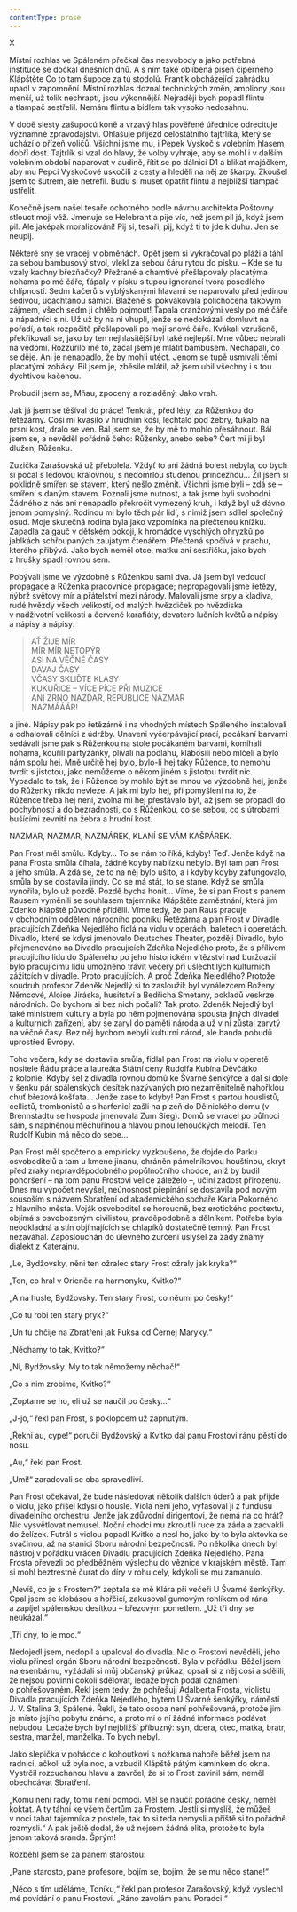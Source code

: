 ```yaml
---
contentType: prose
---
```


X

  

Místní rozhlas ve Spáleném přečkal čas nesvobody a jako potřebná instituce se dočkal dnešních dnů. A s ním také oblíbená píseň čiperného Klápštěte Co to tam šupoce za tú stodolú. Frantík obcházející zahrádku upadl v zapomnění. Místní rozhlas doznal technických změn, ampliony jsou menší, už tolik nechraptí, jsou výkonnější. Nejraději bych popadl flintu a tlampač sestřelil. Nemám flintu a bidlem tak vysoko nedosáhnu.

V době siesty zašupocú koně a vrzavý hlas pověřené úřednice odrecituje významné zpravodajství. Ohlašuje příjezd celostátního tajtrlíka, který se uchází o přízeň voličů. Všichni jsme mu, i Pepek Vyskoč s volebním hlasem, dobří dost. Tajtrlík si vzal do hlavy, že volby vyhraje, aby se mohl i v dalším volebním období naparovat v audině, řítit se po dálnici D1 a blikat majáčkem, aby mu Pepci Vyskočové uskočili z cesty a hleděli na něj ze škarpy. Zkoušel jsem to šutrem, ale netrefil. Budu si muset opatřit flintu a nejbližší tlampač ustřelit.

Konečně jsem našel tesaře ochotného podle návrhu architekta Poštovny stlouct moji věž. Jmenuje se Helebrant a pije víc, než jsem pil já, když jsem pil. Ale jaképak moralizování! Pij si, tesaři, pij, když ti to jde k duhu. Jen se neupij.

Některé sny se vracejí v obměnách. Opět jsem si vykračoval po pláži a táhl za sebou bambusový stvol, vlekl za sebou čáru rytou do písku. – Kde se tu vzaly kachny březňačky? Přežrané a chamtivé přešlapovaly placatýma nohama po mé čáře, ťápaly v písku s tupou ignorancí tvora posedlého chlípností. Sedm kačerů s vyblýskanými hlavami se naparovalo před jedinou šedivou, ucachtanou samicí. Blaženě si pokvakovala polichocena takovým zájmem, všech sedm ji chtělo pojmout! Ťapala oranžovými vesly po mé čáře a nápadníci s ní. Už už by na ni vhupli, jenže se nedokázali domluvit na pořadí, a tak rozpačitě přešlapovali po mojí snové čáře. Kvákali vzrušeně, překřikovali se, jako by ten nejhlasitější byl také nejlepší. Mne vůbec nebrali na vědomí. Rozzuřilo mě to, začal jsem je mlátit bambusem. Nechápali, co se děje. Ani je nenapadlo, že by mohli utéct. Jenom se tupě usmívali těmi placatými zobáky. Bil jsem je, zběsile mlátil, až jsem ubil všechny i s tou dychtivou kačenou.

Probudil jsem se, Mňau, zpocený a rozladěný. Jako vrah.

Jak já jsem se těšíval do práce! Tenkrát, před léty, za Růženkou do řetězárny. Cosi mi kvasilo v hrudním koši, lechtalo pod žebry, ťukalo na prsní kost, dralo se ven. Bál jsem se, že by mě to mohlo přesáhnout. Bál jsem se, a nevěděl pořádně čeho: Růženky, anebo sebe? Čert mi ji byl dlužen, Růženku.

Zuzička Zarašovská už přebolela. Vždyť to ani žádná bolest nebyla, co bych si počal s ledovou královnou, s nedomrlou studenou princeznou… Žil jsem si poklidně smířen se stavem, který nešlo změnit. Všichni jsme byli – zdá se – smíření s daným stavem. Poznali jsme nutnost, a tak jsme byli svobodni. Žádného z nás ani nenapadlo překročit vymezený kruh, i když byl už dávno jenom pomyslný. Rodinou mi bylo těch pár lidí, s nimiž jsem sdílel společný osud. Moje skutečná rodina byla jako vzpomínka na přečtenou knížku. Zapadla za gauč v dětském pokoji, k hromádce vyschlých ohryzků po jablkách schřoupaných zaujatým čtenářem. Přečtená spočívá v prachu, kterého přibývá. Jako bych neměl otce, matku ani sestřičku, jako bych z hrušky spadl rovnou sem.

Pobývali jsme ve výzdobně s Růženkou sami dva. Já jsem byl vedoucí propagace a Růženka pracovnice propagace; nepropagovali jsme řetězy, nýbrž světový mír a přátelství mezi národy. Malovali jsme srpy a kladiva, rudé hvězdy všech velikostí, od malých hvězdiček po hvězdiska v nadživotní velikosti a červené karafiáty, devatero lučních květů a nápisy a nápisy a nápisy:

> AŤ ŽIJE MÍR  
> MÍR MÍR NETOPÝR  
> ASI NA VĚČNÉ ČASY  
> DAVAJ ČASY  
> VČASY SKLIĎTE KLASY  
> KUKUŘICE – VÍCE PÍCE PŘI MUZICE  
> ANI ZRNO NAZDAR, REPUBLICE NAZMAR  
> NAZMÁÁÁR!

  

a jiné. Nápisy pak po řetězárně i na vhodných místech Spáleného instalovali a odhalovali dělníci z údržby. Unaveni vyčerpávající prací, pocákaní barvami sedávali jsme pak s Růženkou na stole pocákaném barvami, komíhali nohama, kouřili partyzánky, plivali na podlahu, klábosili nebo mlčeli a bylo nám spolu hej. Mně určitě hej bylo, bylo-li hej taky Růžence, to nemohu tvrdit s jistotou, jako nemůžeme o někom jiném s jistotou tvrdit nic. Vypadalo to tak, že i Růžence by mohlo být se mnou ve výzdobně hej, jenže do Růženky nikdo nevleze. A jak mi bylo hej, při pomyšlení na to, že Růžence třeba hej není, zvolna mi hej přestávalo být, až jsem se propadl do pochybností a do bezradnosti, co s Růženkou, co se sebou, co s útrobami bušícími zevnitř na žebra a hrudní kost.

NAZMAR, NAZMAR, NAZMÁREK, KLANÍ SE VÁM KAŠPÁREK.

Pan Frost měl smůlu. Kdyby… To se nám to říká, kdyby! Teď. Jenže když na pana Frosta smůla číhala, žádné kdyby nablízku nebylo. Byl tam pan Frost a jeho smůla. A zdá se, že to na něj bylo ušito, a i kdyby kdyby zafungovalo, smůla by se dostavila jindy. Co se má stát, to se stane. Když se smůla vynořila, bylo už pozdě. Pozdě bycha honit… Víme, že si pan Frost s panem Rausem vyměnili se souhlasem tajemníka Klápštěte zaměstnání, která jim Zdenko Klápště původně přidělil. Víme tedy, že pan Raus pracuje v obchodním oddělení národního podniku Řetězárna a pan Frost v Divadle pracujících Zdeňka Nejedlého fidlá na violu v operách, baletech i operetách. Divadlo, které se kdysi jmenovalo Deutsches Theater, později Divadlo, bylo přejmenováno na Divadlo pracujících Zdeňka Nejedlého proto, že s přílivem pracujícího lidu do Spáleného po jeho historickém vítězství nad buržoazií bylo pracujícímu lidu umožněno trávit večery při ušlechtilých kulturních zážitcích v divadle. Proto pracujících. A proč Zdeňka Nejedlého? Protože soudruh profesor Zdeněk Nejedlý si to zasloužil: byl vynálezcem Boženy Němcové, Aloise Jiráska, husitství a Bedřicha Smetany, pokladů veskrze národních. Co bychom si bez nich počali? Tak proto. Zdeněk Nejedlý byl také ministrem kultury a byla po něm pojmenována spousta jiných divadel a kulturních zařízení, aby se zaryl do paměti národa a už v ní zůstal zarytý na věčné časy. Bez něj bychom nebyli kulturní národ, ale banda pobudů uprostřed Evropy.

Toho večera, kdy se dostavila smůla, fidlal pan Frost na violu v operetě nositele Řádu práce a laureáta Státní ceny Rudolfa Kubína Děvčátko z kolonie. Kdyby šel z divadla rovnou domů ke Švarné šenkýřce a dal si dole v šenku pár spálenských desítek nazývaných pro nezaměnitelně nahořklou chuť březová košťata… Jenže zase to kdyby! Pan Frost s partou houslistů, cellistů, trombonistů a s harfenicí zašli na plzeň do Dělnického domu (v Brennstadtu se hospoda jmenovala Zum Sieg). Domů se vracel po půlnoci sám, s naplněnou měchuřinou a hlavou plnou lehoučkých melodií. Ten Rudolf Kubín má něco do sebe…

Pan Frost měl spočteno a empiricky vyzkoušeno, že dojde do Parku osvoboditelů a tam u kmene jinanu, chráněn pámelníkovou houštinou, skryt před zraky nepravděpodobného popůlnočního chodce, aniž by budil pohoršení – na tom panu Frostovi velice záleželo –, učiní zadost přirozenu. Dnes mu výpočet nevyšel, neúnosnost přepínání se dostavila pod novým sousoším s názvem Sbratření od akademického sochaře Karla Pokorného z hlavního města. Voják osvoboditel se horoucně, bez erotického podtextu, objímá s osvobozeným civilistou, pravděpodobně s dělníkem. Potřeba byla neodkladná a stín objímajících se chlapíků dostatečně temný. Pan Frost nezaváhal. Zaposlouchán do úlevného zurčení uslyšel za zády známý dialekt z Katerajnu.

„Le, Bydžovsky, něni ten ožralec stary Frost ožraly jak kryka?“

„Ten, co hral v Orienče na harmonyku, Kvitko?“

„A na husle, Bydžovsky. Ten stary Frost, co něumi po česky!“

„Co tu robi ten stary pryk?“

„Un tu chčije na Zbratřeni jak Fuksa od Černej Maryky.“

„Něchamy to tak, Kvitko?“

„Ni, Bydžovsky. My to tak němožemy něchač!“

„Co s nim zrobime, Kvitko?“

„Zoptame se ho, eli už se naučil po česky…“

„J-jo,“ řekl pan Frost, s poklopcem už zapnutým.

„Řekni au, cype!“ poručil Bydžovský a Kvitko dal panu Frostovi ránu pěstí do nosu.

„Au,“ řekl pan Frost.

„Umi!“ zaradovali se oba spravedliví.

Pan Frost očekával, že bude následovat několik dalších úderů a pak přijde o violu, jako přišel kdysi o housle. Viola není jeho, vyfasoval ji z fundusu divadelního orchestru. Jenže jak zdůvodní dirigentovi, že nemá na co hrát? Nic vysvětlovat nemusel. Noční chodci mu zkroutili ruce za záda a zacvakli do želízek. Futrál s violou popadl Kvitko a nesl ho, jako by to byla aktovka se svačinou, až na stanici Sboru národní bezpečnosti. Po několika dnech byl nástroj v pořádku vrácen Divadlu pracujících Zdeňka Nejedlého. Pana Frosta převezli po předběžném výslechu do věznice v krajském městě. Tam si mohl beztrestně čurat do díry v rohu cely, kdykoli se mu zamanulo.

„Nevíš, co je s Frostem?“ zeptala se mě Klára při večeři U Švarné šenkýřky. Cpal jsem se klobásou s hořčicí, zakusoval gumovým rohlíkem od rána a zapíjel spálenskou desítkou – březovým pometlem. „Už tři dny se neukázal.“

„Tři dny, to je moc.“

Nedojedl jsem, nedopil a upaloval do divadla. Nic o Frostovi nevěděli, jeho violu přinesl orgán Sboru národní bezpečnosti. Byla v pořádku. Běžel jsem na esenbárnu, vyžádali si můj občanský průkaz, opsali si z něj cosi a sdělili, že nejsou povinni cokoli sdělovat, ledaže bych podal oznámení o pohřešovaném. Řekl jsem tedy, že pohřešuji Adalberta Frosta, violistu Divadla pracujících Zdeňka Nejedlého, bytem U Švarné šenkýřky, náměstí J. V. Stalina 3, Spálené. Řekli, že tato osoba není pohřešovaná, protože jim je místo jejího pobytu známo, a proto mi o ní žádné informace podávat nebudou. Ledaže bych byl nejbližší příbuzný: syn, dcera, otec, matka, bratr, sestra, manžel, manželka. To bych nebyl.

Jako slepička v pohádce o kohoutkovi s nožkama nahoře běžel jsem na radnici, ačkoli už byla noc, a vzbudil Klápště pátým kamínkem do okna. Vystrčil rozcuchanou hlavu a zavrčel, že si to Frost zavinil sám, neměl obechcávat Sbratření.

„Komu není rady, tomu není pomoci. Měl se naučit pořádně česky, neměl koktat. A ty táhni ke všem čertům za Frostem. Jestli si myslíš, že můžeš v noci tahat tajemníka z postele, tak to si teda nemysli a příště si to pořádně rozmysli.“ A pak ještě dodal, že už nejsem žádná elita, protože to byla jenom taková sranda. Šprým!

Rozběhl jsem se za panem starostou:

„Pane starosto, pane profesore, bojím se, bojím, že se mu něco stane!“

„Něco s tím uděláme, Toníku,“ řekl pan profesor Zarašovský, když vyslechl mé povídání o panu Frostovi. „Ráno zavolám panu Poradci.“
